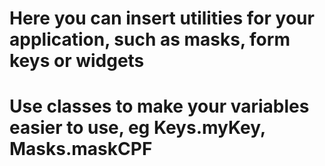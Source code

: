 # Here you can insert utilities for your application, such as masks, form keys or widgets

# Use classes to make your variables easier to use, eg Keys.myKey, Masks.maskCPF